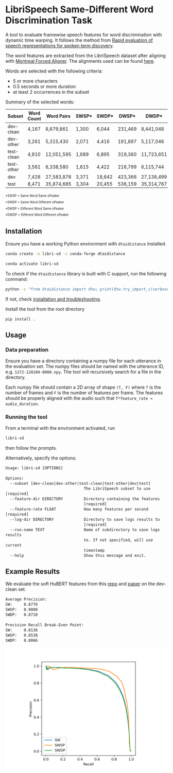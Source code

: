 # LibriSpeech Same-Different Word Discrimination Task

A tool to evaluate framewise speech features for word discrimination with dynamic time warping. It follows the method from [Rapid evaluation of speech representations for spoken term discovery](https://www.isca-speech.org/archive/interspeech_2011/carlin11_interspeech.html).

The word features are extracted from the LibriSpeech dataset after aligning with [Montreal Forced Aligner](https://montreal-forced-aligner.readthedocs.io/). The alignments used can be found [here](https://github.com/nicolvisser/librispeech-samediff/releases/tag/v0.1).

Words are selected with the following criteria:

- 5 or more characters
- 0.5 seconds or more duration
- at least 2 occurrences in the subset

Summary of the selected words:

| Subset     | Word Count | Word Pairs | SWSP\* | SWDP\* | DWSP\*  | DWDP\*     |
| ---------- | ---------- | ---------- | ------ | ------ | ------- | ---------- |
| dev-clean  | 4,167      | 8,679,861  | 1,300  | 6,044  | 231,469 | 8,441,048  |
| dev-other  | 3,261      | 5,315,430  | 2,071  | 4,416  | 191,897 | 5,117,046  |
| test-clean | 4,910      | 12,051,595 | 1,689  | 6,895  | 319,360 | 11,723,651 |
| test-other | 3,561      | 6,338,580  | 1,615  | 4,422  | 216,799 | 6,115,744  |
| dev        | 7,428      | 27,583,878 | 3,371  | 18,642 | 423,366 | 27,138,499 |
| test       | 8,471      | 35,874,685 | 3,304  | 20,455 | 536,159 | 35,314,767 |

<sup><sub>
*SWSP = Same Word Same sPeaker<br>
*SWDP = Same Word Different sPeaker<br>
*DWSP = Different Word Same sPeaker<br>
*DWDP = Different Word Different sPeaker
</sub></sup>

## Installation

Ensure you have a working Python environment with `dtaidistance` installed.

```bash
conda create -n libri-sd -c conda-forge dtaidistance
```

```bash
conda activate libri-sd
```

To check if the `dtaidistance` library is built with C support, run the following command:

```bash
python -c "from dtaidistance import dtw; print(dtw.try_import_c(verbose=True))"
```

If not, check [installation and troubleshooting](https://dtaidistance.readthedocs.io/en/latest/usage/installation.html).

Install the tool from the root directory

```bash
pip install .
```

## Usage

### Data preparation

Ensure you have a directory containing a numpy file for each utterance in the evaluation set. The numpy files should be named with the utterance ID, e.g. `1272-128104-0000.npy`. The tool will recursively search for a file in the directory.

Each numpy file should contain a 2D array of shape `(T, F)` where `T` is the number of frames and `F` is the number of features per frame. The features should be properly aligned with the audio such that `T*feature_rate ≈ audio_duration`.

### Running the tool

From a terminal with the environment activated, run

```bash
libri-sd
```

then follow the prompts.

Alternatively, specify the options:

```
Usage: libri-sd [OPTIONS]

Options:
  --subset [dev-clean|dev-other|test-clean|test-other|dev|test]
                                  The LibriSpeech subset to use  [required]
  --feature-dir DIRECTORY         Directory containing the features
                                  [required]
  --feature-rate FLOAT            How many features per second  [required]
  --log-dir DIRECTORY             Directory to save logs results to
                                  [required]
  --run-name TEXT                 Name of subdirectory to save logs results
                                  to. If not specified, will use current
                                  timestamp
  --help                          Show this message and exit.
```

## Example Results

We evaluate the soft HuBERT features from this [repo](https://github.com/bshall/hubert) and [paper](https://ieeexplore.ieee.org/abstract/document/9746484) on the dev-clean set.

```
Average Precision:
SW:     0.8776
SWSP:   0.9088
SWDP:   0.8710

Precision Recall Break-Even Point:
SW:     0.8136
SWSP:   0.8538
SWDP:   0.8066
```

![precision recall curve example](./hubert-bshall-soft-dev-clean.png)
